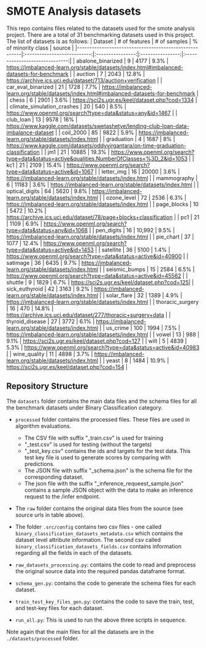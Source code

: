 # SMOTE Analysis datasets

This repo contains files related to the datasets used for the smote analysis project. There are a total of 31 benchmarking datasets used in this project. The list of datasets is as follows:
| Dataset | # of features | # of samples | % of minority class | source |
|-------------------------------------------------------|:---------------------------:|:----------------:|:----------------:|:------------------------------:|
| abalone_binarized | 9 | 4177 | 9.3% | https://imbalanced-learn.org/stable/datasets/index.html#imbalanced-datasets-for-benchmark |
| auction | 7 | 2043 | 12.8% | https://archive.ics.uci.edu/dataset/713/auction+verification |
| car_eval_binarized | 21 | 1728 | 7.7% | https://imbalanced-learn.org/stable/datasets/index.html#imbalanced-datasets-for-benchmark |
| chess | 6 | 2901 | 3.6% | https://sci2s.ugr.es/keel/dataset.php?cod=1334 |
| climate_simulation_crashes | 20 | 540 | 8.5% | https://www.openml.org/search?type=data&status=any&id=1467 |
| club_loan | 13 | 9578 | 16% | https://www.kaggle.com/datasets/swetashetye/lending-club-loan-data-imbalance-dataset |
| coil_2000 | 85 | 9822 | 5.9% | https://imbalanced-learn.org/stable/datasets/index.html |
| graduation | 4 | 1687 | 8% | https://www.kaggle.com/datasets/oddyvirgantara/on-time-graduation-classification |
| jm1 | 21 | 10885 | 19.3% | https://www.openml.org/search?type=data&status=active&qualities.NumberOfClasses=%3D_2&id=1053 |
| kc1 | 21 | 2109 | 15.4% | https://www.openml.org/search?type=data&status=active&id=1067 |
| letter_img | 16 | 20000 | 3.6% | https://imbalanced-learn.org/stable/datasets/index.html |
| mammography | 6 | 11183 | 3.6% | https://imbalanced-learn.org/stable/datasets/index.html |
| optical_digits | 64 | 5620 | 9.8% | https://imbalanced-learn.org/stable/datasets/index.html |
| ozone_level | 72 | 2536 | 6.3% | https://imbalanced-learn.org/stable/datasets/index.html |
| page_blocks | 10 | 5472 | 10.2% | https://archive.ics.uci.edu/dataset/78/page+blocks+classification |
| pc1 | 21 | 1109 | 6.9% | https://www.openml.org/search?type=data&status=any&id=1068 |
| pen_digits | 16 | 10,992 | 9.5% | https://imbalanced-learn.org/stable/datasets/index.html |
| pie_chart | 37 | 1077 | 12.4% | https://www.openml.org/search?type=data&status=active&id=1453 |
| satellite | 36 | 5100 | 1.4% | https://www.openml.org/search?type=data&status=active&id=40900 |
| satimage | 36 | 6435 | 9.7% | https://imbalanced-learn.org/stable/datasets/index.html |
| seismic_bumps | 15 | 2584 | 6.5% | https://www.openml.org/search?type=data&status=active&id=45562 |
| shuttle | 9 | 1829 | 6.7% | https://sci2s.ugr.es/keel/dataset.php?cod=125|
| sick_euthyroid | 42 | 3163 | 9.2% | https://imbalanced-learn.org/stable/datasets/index.html |
| solar_flare | 32 | 1389 | 4.9% | https://imbalanced-learn.org/stable/datasets/index.html |
| thoracic_surgery | 16 | 470 | 14.8% | https://archive.ics.uci.edu/dataset/277/thoracic+surgery+data |
| thyroid_disease | 27 | 3772 | 6.1% | https://imbalanced-learn.org/stable/datasets/index.html |
| us_crime | 100 | 1994 | 7.5% | https://imbalanced-learn.org/stable/datasets/index.html |
| vowel | 13 | 988 | 9.1% | https://sci2s.ugr.es/keel/dataset.php?cod=127 |
| wilt | 5 | 4839 | 5.3% | https://www.openml.org/search?type=data&status=active&id=40983 |
| wine_quality | 11 | 4898 | 3.7% | https://imbalanced-learn.org/stable/datasets/index.html |
| yeast | 8 | 1484 | 10.9% | https://sci2s.ugr.es/keel/dataset.php?cod=154 |

## Repository Structure

The `datasets` folder contains the main data files and the schema files for all the benchmark datasets under Binary Classification category.

- `processed` folder contains the processed files. These files are used in algorithm evaluations.

  - The CSV file with suffix "\_train.csv" is used for training
  - "\_test.csv" is used for testing (without the targets)
  - "\_test_key.csv" contains the ids and targets for the test data. This test key file is used to generate scores by comparing with predictions.
  - The JSON file with suffix "\_schema.json" is the schema file for the corresponding dataset.
  - The json file with the suffix "\_inference_requeest_sample.json" contains a sample JSON object with the data to make an inference request to the /infer endpoint.

- The `raw` folder contains the original data files from the source (see source urls in table above).

- The folder `.src/config` contains two csv files - one called `binary_classification_datasets_metadata.csv` which contains the dataset level attribute information. The second csv called `binary_classification_datasets_fields.csv` contains information regarding all the fields in each of the datasets.
- `raw_datasets_processing.py`: contains the code to read and preprocess the original source data into the required pandas dataframe format.
- `schema_gen.py`: contains the code to generate the schema files for each dataset.
- `train_test_key_files_gen.py`: contains the code to save the train, test, and test-key files for each dataset.
- `run_all.py`: This is used to run the above three scripts in sequence.

Note again that the main files for all the datasets are in the `./datasets/processed` folder.
